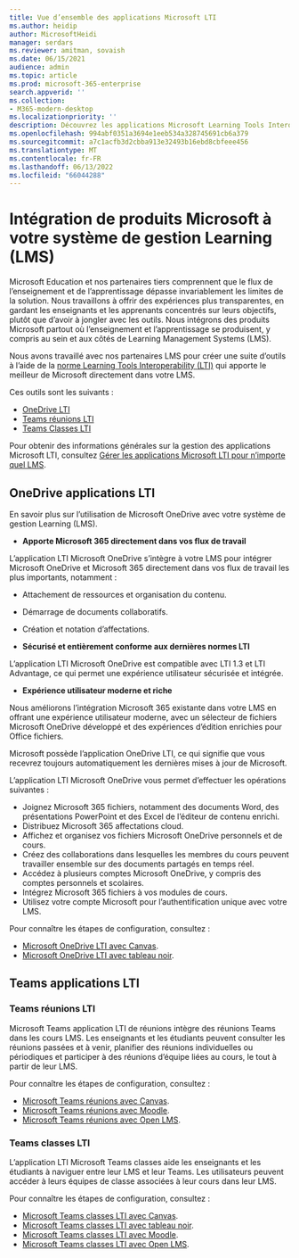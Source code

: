 ```yaml
---
title: Vue d’ensemble des applications Microsoft LTI
ms.author: heidip
author: MicrosoftHeidi
manager: serdars
ms.reviewer: amitman, sovaish
ms.date: 06/15/2021
audience: admin
ms.topic: article
ms.prod: microsoft-365-enterprise
search.appverid: ''
ms.collection:
- M365-modern-desktop
ms.localizationpriority: ''
description: Découvrez les applications Microsoft Learning Tools Interoperability (LTI) et comment elles aideront les enseignants lors de l’intégration d’applications Microsoft dans leur système de gestion Learning (LMS).
ms.openlocfilehash: 994abf0351a3694e1eeb534a328745691cb6a379
ms.sourcegitcommit: a7c1acfb3d2cbba913e32493b16ebd8cbfeee456
ms.translationtype: MT
ms.contentlocale: fr-FR
ms.lasthandoff: 06/13/2022
ms.locfileid: "66044288"
---
```

# <a name="integrating-microsoft-products-with-your-learning-management-system-lms"></a>Intégration de produits Microsoft à votre système de gestion Learning (LMS)

Microsoft Education et nos partenaires tiers comprennent que le flux de l’enseignement et de l’apprentissage dépasse invariablement les limites de la solution. Nous travaillons à offrir des expériences plus transparentes, en gardant les enseignants et les apprenants concentrés sur leurs objectifs, plutôt que d’avoir à jongler avec les outils. Nous intégrons des produits Microsoft partout où l’enseignement et l’apprentissage se produisent, y compris au sein et aux côtés de Learning Management Systems (LMS).

Nous avons travaillé avec nos partenaires LMS pour créer une suite d’outils à l’aide de la [norme Learning Tools Interoperability (LTI)](https://www.imsglobal.org/activity/learning-tools-interoperability) qui apporte le meilleur de Microsoft directement dans votre LMS.

Ces outils sont les suivants :

- [OneDrive LTI](#onedrive-lti-apps)
- [Teams réunions LTI](#teams-meetings-lti)
- [Teams Classes LTI](#teams-classes-lti)

Pour obtenir des informations générales sur la gestion des applications Microsoft LTI, consultez [Gérer les applications Microsoft LTI pour n’importe quel LMS](manage-microsoft-one-lti.md).

## <a name="onedrive-lti-apps"></a>OneDrive applications LTI

En savoir plus sur l’utilisation de Microsoft OneDrive avec votre système de gestion Learning (LMS).

- **Apporte Microsoft 365 directement dans vos flux de travail**

L’application LTI Microsoft OneDrive s’intègre à votre LMS pour intégrer Microsoft OneDrive et Microsoft 365 directement dans vos flux de travail les plus importants, notamment :

- Attachement de ressources et organisation du contenu.
- Démarrage de documents collaboratifs.
- Création et notation d’affectations.

- **Sécurisé et entièrement conforme aux dernières normes LTI**

L’application LTI Microsoft OneDrive est compatible avec LTI 1.3 et LTI Advantage, ce qui permet une expérience utilisateur sécurisée et intégrée.

- **Expérience utilisateur moderne et riche**

Nous améliorons l’intégration Microsoft 365 existante dans votre LMS en offrant une expérience utilisateur moderne, avec un sélecteur de fichiers Microsoft OneDrive développé et des expériences d’édition enrichies pour Office fichiers.

Microsoft possède l’application OneDrive LTI, ce qui signifie que vous recevrez toujours automatiquement les dernières mises à jour de Microsoft.

L’application LTI Microsoft OneDrive vous permet d’effectuer les opérations suivantes :

- Joignez Microsoft 365 fichiers, notamment des documents Word, des présentations PowerPoint et des Excel de l’éditeur de contenu enrichi.
- Distribuez Microsoft 365 affectations cloud.
- Affichez et organisez vos fichiers Microsoft OneDrive personnels et de cours.
- Créez des collaborations dans lesquelles les membres du cours peuvent travailler ensemble sur des documents partagés en temps réel.
- Accédez à plusieurs comptes Microsoft OneDrive, y compris des comptes personnels et scolaires.
- Intégrez Microsoft 365 fichiers à vos modules de cours.
- Utilisez votre compte Microsoft pour l’authentification unique avec votre LMS.

Pour connaître les étapes de configuration, consultez :

- [Microsoft OneDrive LTI avec Canvas](onedrive-lti.md).
- [Microsoft OneDrive LTI avec tableau noir](onedrive-lti-blackboard.md).

## <a name="teams-lti-apps"></a>Teams applications LTI

### <a name="teams-meetings-lti"></a>Teams réunions LTI

Microsoft Teams application LTI de réunions intègre des réunions Teams dans les cours LMS. Les enseignants et les étudiants peuvent consulter les réunions passées et à venir, planifier des réunions individuelles ou périodiques et participer à des réunions d’équipe liées au cours, le tout à partir de leur LMS.

Pour connaître les étapes de configuration, consultez :

- [Microsoft Teams réunions avec Canvas](teams-meetings-with-canvas.md).
- [Microsoft Teams réunions avec Moodle](teams-classes-meetings-with-moodle.md).
- [Microsoft Teams réunions avec Open LMS](open-lms-teams-classes-and-meetings.md).

### <a name="teams-classes-lti"></a>Teams classes LTI

L’application LTI Microsoft Teams classes aide les enseignants et les étudiants à naviguer entre leur LMS et leur Teams. Les utilisateurs peuvent accéder à leurs équipes de classe associées à leur cours dans leur LMS.

Pour connaître les étapes de configuration, consultez :

- [Microsoft Teams classes LTI avec Canvas](teams-classes-with-canvas.md).
- [Microsoft Teams classes LTI avec tableau noir](teams-classes-with-blackboard.md).
- [Microsoft Teams classes LTI avec Moodle](teams-classes-meetings-with-moodle.md).
- [Microsoft Teams classes LTI avec Open LMS](open-lms-teams-classes-and-meetings.md).
